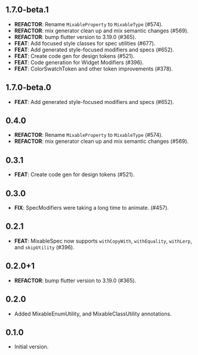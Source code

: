 ## 1.7.0-beta.1

 - **REFACTOR**: Rename `MixableProperty` to `MixableType` (#574).
 - **REFACTOR**: mix generator clean up and mix semantic changes (#569).
 - **REFACTOR**: bump flutter version to 3.19.0 (#365).
 - **FEAT**: Add focused style classes for spec utilities (#677).
 - **FEAT**: Add generated style-focused modifiers and specs (#652).
 - **FEAT**: Create code gen for design tokens (#521).
 - **FEAT**: Code generation for Widget Modifiers (#396).
 - **FEAT**: ColorSwatchToken and other token improvements (#378).

## 1.7.0-beta.0

 - **FEAT**: Add generated style-focused modifiers and specs (#652).

## 0.4.0

 - **REFACTOR**: Rename `MixableProperty` to `MixableType` (#574).
 - **REFACTOR**: mix generator clean up and mix semantic changes (#569).

## 0.3.1

 - **FEAT**: Create code gen for design tokens (#521).

## 0.3.0

 - **FIX**: SpecModifiers were taking a long time to animate. (#457).

## 0.2.1

 - **FEAT**: MixableSpec now supports `withCopyWith`, `withEquality`, `withLerp`, and `skipUtility` (#396).

## 0.2.0+1

 - **REFACTOR**: bump flutter version to 3.19.0 (#365).

## 0.2.0

- Added MixableEnumUtility, and MixableClassUtility annotations.

## 0.1.0

- Initial version.

